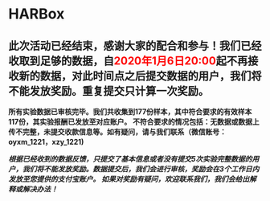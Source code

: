 # HARBox

****此次活动已经结束，感谢大家的配合和参与！我们已经收取到足够的数据，自<font color=FF0000>2020年1月6日20:00</font>起不再接收新的数据，对此时间点之后提交数据的用户，我们将不能发放奖励。重复提交只计算一次奖励。****
----------------

****所有实验数据已审核完毕。我们共收集到177份样本，其中符合要求的有效样本117份，其实验报酬已发放至对应账户。
不符合要求的情况包括：无数据或数据上传不完整，未提交收款信息等。如有疑问，请与我们联系（微信账号：oyxm_1221，xzy_1221)****

***根据已经收到的数据反馈，只提交了基本信息或者没有提交5次实验完整数据的用户，我们将不能发放奖励。数据提交后，我们会进行审核，奖励会在3个工作日内发放至您提供的支付宝账户。
如果对奖励有疑问，欢迎联系我们，我们会给出解释或解决办法！***



